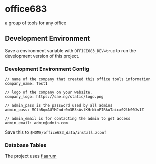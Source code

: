 # office683

a group of tools for any office

## Development Environment
Save a environment variable with `OFFICE683_DEV=true` to run the development version of this project.

### Development Environment Config

```
// name of the company that created this office tools information
company_name: Test1

// logo of the company on your website.
company_logo: https://sae.ng/static/logo.png

// admin_pass is the password used by all admins
admin_pass: MClhRqmAUYMJndr0m3R3sAslKHrNimFIRkuTaicx02lh00Js1Z

// admin_email is for contacting the admin to get access
admin_email: admin@admin.com
```

Save this to `$HOME/office683_data/install.zconf`


### Database Tables

The project uses [flaarum](github.com/saenuma/flaarum)
